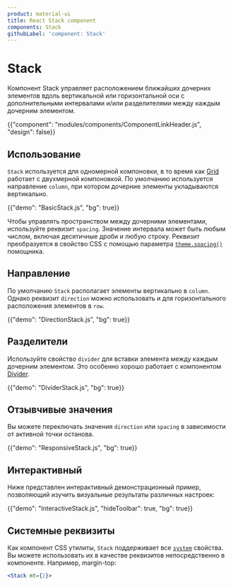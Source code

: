 ```yaml
---
product: material-ui
title: React Stack component
components: Stack
githubLabel: 'component: Stack'
---
```


# Stack <meta data-oversett="" data-original-text="Stack">

<p class="description">Компонент Stack управляет расположением ближайших дочерних элементов вдоль вертикальной или горизонтальной оси с дополнительными интервалами и/или разделителями между каждым дочерним элементом.</p>

{{"component": "modules/components/ComponentLinkHeader.js", "design": false}}

## Использование <meta data-oversett="" data-original-text="Usage">

`Stack` используется для одномерной компоновки, в то время как [Grid](/material-ui/react-grid/) работает с двухмерной компоновкой. По умолчанию используется направление `column`, при котором дочерние элементы укладываются вертикально.

{{"demo": "BasicStack.js", "bg": true}}

Чтобы управлять пространством между дочерними элементами, используйте реквизит `spacing`. Значение интервала может быть любым числом, включая десятичные дроби и любую строку. Реквизит преобразуется в свойство CSS с помощью параметра [`theme.spacing()`](/material-ui/customization/spacing/) помощника.

## Направление <meta data-oversett="" data-original-text="Direction">

По умолчанию `Stack` располагает элементы вертикально в `column`. Однако реквизит `direction` можно использовать и для горизонтального расположения элементов в `row`.

{{"demo": "DirectionStack.js", "bg": true}}

## Разделители <meta data-oversett="" data-original-text="Dividers">

Используйте свойство `divider` для вставки элемента между каждым дочерним элементом. Это особенно хорошо работает с компонентом [Divider](/material-ui/react-divider/).

{{"demo": "DividerStack.js", "bg": true}}

## Отзывчивые значения <meta data-oversett="" data-original-text="Responsive values">

Вы можете переключать значения `direction` или `spacing` в зависимости от активной точки останова.

{{"demo": "ResponsiveStack.js", "bg": true}}

## Интерактивный <meta data-oversett="" data-original-text="Interactive">

Ниже представлен интерактивный демонстрационный пример, позволяющий изучить визуальные результаты различных настроек:

{{"demo": "InteractiveStack.js", "hideToolbar": true, "bg": true}}

## Системные реквизиты <meta data-oversett="" data-original-text="System props">

Как компонент CSS утилиты, `Stack` поддерживает все [`system`](/system/properties/) свойства. Вы можете использовать их в качестве реквизитов непосредственно в компоненте. Например, margin-top:

```jsx
<Stack mt={2}>
```
